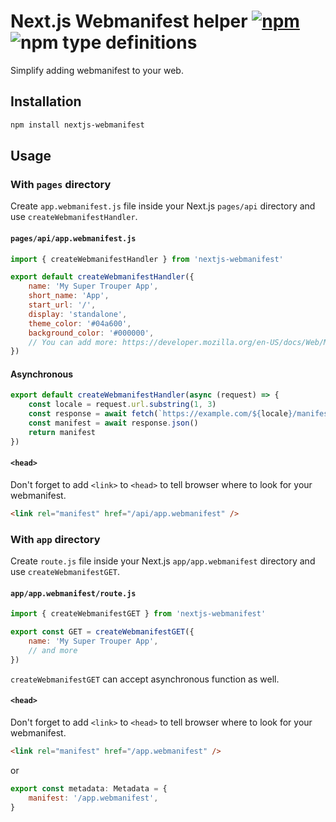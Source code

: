 # Next.js Webmanifest helper [![npm](https://img.shields.io/npm/v/nextjs-webmanifest.svg)](https://www.npmjs.com/package/nextjs-webmanifest) ![npm type definitions](https://img.shields.io/npm/types/nextjs-webmanifest.svg)

Simplify adding webmanifest to your web.

## Installation

```bash
npm install nextjs-webmanifest
```

## Usage

### With `pages` directory

Create `app.webmanifest.js` file inside your Next.js `pages/api` directory and use `createWebmanifestHandler`.

#### `pages/api/app.webmanifest.js`

```js
import { createWebmanifestHandler } from 'nextjs-webmanifest'

export default createWebmanifestHandler({
	name: 'My Super Trouper App',
	short_name: 'App',
	start_url: '/',
	display: 'standalone',
	theme_color: '#04a600',
	background_color: '#000000',
	// You can add more: https://developer.mozilla.org/en-US/docs/Web/Manifest
})
```

#### Asynchronous

```js
export default createWebmanifestHandler(async (request) => {
	const locale = request.url.substring(1, 3)
	const response = await fetch(`https://example.com/${locale}/manifest.json`)
	const manifest = await response.json()
	return manifest
})
```

#### `<head>`

Don't forget to add `<link>` to `<head>` to tell browser where to look for your webmanifest.

```html
<link rel="manifest" href="/api/app.webmanifest" />
```

### With `app` directory

Create `route.js` file inside your Next.js `app/app.webmanifest` directory and use `createWebmanifestGET`.

#### `app/app.webmanifest/route.js`

```js
import { createWebmanifestGET } from 'nextjs-webmanifest'

export const GET = createWebmanifestGET({
	name: 'My Super Trouper App',
	// and more
})
```

`createWebmanifestGET` can accept asynchronous function as well.

#### `<head>`

Don't forget to add `<link>` to `<head>` to tell browser where to look for your webmanifest.

```html
<link rel="manifest" href="/app.webmanifest" />
```

or

```js
export const metadata: Metadata = {
	manifest: '/app.webmanifest',
}
```
